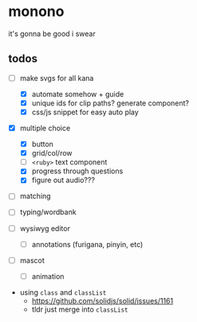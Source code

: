 # monono

it's gonna be good i swear

## todos

- [ ] make svgs for all kana

  - [x] automate somehow + guide
  - [x] unique ids for clip paths? generate component?
  - [x] css/js snippet for easy auto play

- [x] multiple choice

  - [x] button
  - [x] grid/col/row
  - [ ] `<ruby>` text component
  - [x] progress through questions
  - [x] figure out audio???

- [ ] matching
- [ ] typing/wordbank
- [ ] wysiwyg editor

  - [ ] annotations (furigana, pinyin, etc)

- [ ] mascot

  - [ ] animation

- using `class` and `classList`
  - https://github.com/solidjs/solid/issues/1161
  - tldr just merge into `classList`
